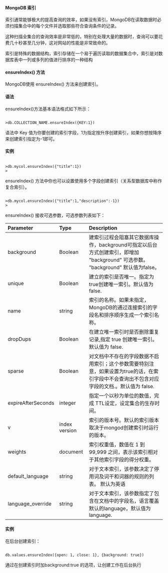  
#### MongoDB 索引

 索引通常能够极大的提高查询的效率，如果没有索引，MongoDB在读取数据时必须扫描集合中的每个文件并选取那些符合查询条件的记录。 


这种扫描全集合的查询效率是非常低的，特别在处理大量的数据时，查询可以要花费几十秒甚至几分钟，这对网站的性能是非常致命的。 


索引是特殊的数据结构，索引存储在一个易于遍历读取的数据集合中，索引是对数据库表中一列或多列的值进行排序的一种结构 




#### ensureIndex() 方法


 MongoDB使用 ensureIndex() 方法来创建索引。

 
#### 语法

 ensureIndex()方法基本语法格式如下所示：

 
```

>db.COLLECTION_NAME.ensureIndex({KEY:1})

```
 语法中 Key 值为你要创建的索引字段，1为指定按升序创建索引，如果你想按降序来创建索引指定为-1即可。

 
#### 实例

 
```

>db.mycol.ensureIndex({"title":1})
>

```
 ensureIndex() 方法中你也可以设置使用多个字段创建索引（关系型数据库中称作复合索引）。

 
```

>db.mycol.ensureIndex({"title":1,"description":-1})
>

```
 ensureIndex() 接收可选参数，可选参数列表如下：

 

|Parameter|Type|Description|
|:--|:--|:--|
|background|Boolean|建索引过程会阻塞其它数据库操作，background可指定以后台方式创建索引，即增加 "background" 可选参数。 "background" 默认值为false。|
|unique|Boolean|建立的索引是否唯一。指定为true创建唯一索引。默认值为false.|
|name|string|索引的名称。如果未指定，MongoDB的通过连接索引的字段名和排序顺序生成一个索引名称。|
|dropDups|Boolean|在建立唯一索引时是否删除重复记录,指定 true 创建唯一索引。默认值为 false.|
|sparse|Boolean|对文档中不存在的字段数据不启用索引；这个参数需要特别注意，如果设置为true的话，在索引字段中不会查询出不包含对应字段的文档.。默认值为 false.|
|expireAfterSeconds|integer|指定一个以秒为单位的数值，完成 TTL设定，设定集合的生存时间。|
|v|index version|索引的版本号。默认的索引版本取决于mongod创建索引时运行的版本。|
|weights|document|索引权重值，数值在 1 到 99,999 之间，表示该索引相对于其他索引字段的得分权重。|
|default_language|string|对于文本索引，该参数决定了停用词及词干和词器的规则的列表。 默认为英语|
|language_override|string|对于文本索引，该参数指定了包含在文档中的字段名，语言覆盖默认的language，默认值为 language.|


#### 实例

 在后台创建索引：

 
```

db.values.ensureIndex({open: 1, close: 1}, {background: true})

```
 通过在创建索引时加background:true 的选项，让创建工作在后台执行

 

